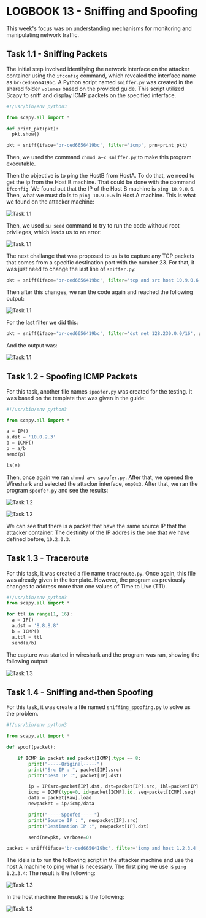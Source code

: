 # LOGBOOK 13 - Sniffing and Spoofing

This week's focus was on understanding mechanisms for monitoring and manipulating network traffic.

## Task 1.1 - Sniffing Packets

The initial step involved identifying the network interface on the attacker container using the `ifconfig` command, which revealed the interface name as `br-ced6656419bc`. A Python script named `sniffer.py` was created in the shared folder `volumes` based on the provided guide. This script utilized Scapy to sniff and display ICMP packets on the specified interface.

```py
#!/usr/bin/env python3

from scapy.all import *

def print_pkt(pkt):
  pkt.show()

pkt = sniff(iface='br-ced6656419bc', filter='icmp', prn=print_pkt)
```

Then, we used the command `chmod a+x sniffer.py` to make this program executable.

Then the objective is to ping the HostB from HostA. To do that, we need to get the ip from the Host B machine. That could be done with the command `ifconfig`. We found out that the IP of the Host B machine is `ping 10.9.0.6`. Then, what we must do is to `ping 10.9.0.6` in Host A machine. This is what we found on the attacker machine:

![Task 1.1](images/LOGBOOK13/image.png)

Then, we used `su seed` command to try to run the code withoud root privileges, which leads us to an error:

![Task 1.1](images/LOGBOOK13/image1.png)

The next challange that was proposed to us is to capture any TCP packets that comes from a specific destination port with the number 23. For that, it was just need to change the last line of `sniffer.py`:

```py
pkt = sniff(iface='br-ced6656419bc', filter='tcp and src host 10.9.0.6 and dst port 23', prn=print_pkt))
```

Then after this changes, we ran the code again and reached the following output:

![Task 1.1](images/LOGBOOK13/image2.png)

For the last filter we did this: 

```py
pkt = sniff(iface='br-ced6656419bc', filter='dst net 128.230.0.0/16', prn=print_pkt))
```

And the output was:

![Task 1.1](images/LOGBOOK13/image3.png)

## Task 1.2 - Spoofing ICMP Packets

For this task, another file names `spoofer.py` was created for the testing. It was based on the template that was given in the guide:

```py
#!/usr/bin/env python3

from scapy.all import *

a = IP()
a.dst = '10.0.2.3'
b = ICMP()
p = a/b
send(p)

ls(a)
```

Then, once again we ran  `chmod a+x spoofer.py`. After that, we opened the Wireshark and selected the attacker interface, `enp0s3`. After that, we ran the program `spoofer.py` and see the results:

![Task 1.2](images/LOGBOOK13/image2.1.png)


![Task 1.2](images/LOGBOOK13/image2.2.png)

We can see that there is a packet that have the same source IP that the attacker container. The destinity of the IP addres is the one that we have defined before, `10.2.0.3`.

## Task 1.3 - Traceroute

For this task, it was created a file name `traceroute.py`. Once again, this file was already given in the template. However, the program as previously changes to address more than one values of Time to Live (TTl).

```py
#!/usr/bin/env python3
from scapy.all import *

for ttl in range(1, 16):
  a = IP()
  a.dst = '8.8.8.8'
  b = ICMP()
  a.ttl = ttl
  send(a/b)
```

The capture was started in wireshark and the program was ran, showing the following output:

![Task 1.3](images/LOGBOOK13/image3.1.png)

## Task 1.4 - Sniffing and-then Spoofing

For this task, it was create a file named `sniffing_spoofing.py` to solve us the problem.

```py
#!/usr/bin/env python3

from scapy.all import *

def spoof(packet):

    if ICMP in packet and packet[ICMP].type == 8:
        print("-----Original-----")
        print("Src IP : ", packet[IP].src)
        print("Dest IP :", packet[IP].dst)

        ip = IP(src=packet[IP].dst, dst=packet[IP].src, ihl=packet[IP].ihl)
        icmp = ICMP(type=0, id=packet[ICMP].id, seq=packet[ICMP].seq)
        data = packet[Raw].load
        newpacket = ip/icmp/data

        print("-----Spoofed-----")
        print("Source IP : ", newpacket[IP].src)
        print("Destination IP :", newpacket[IP].dst)

        send(newpkt, verbose=0)

packet = sniff(iface='br-ced6656419bc', filter='icmp and host 1.2.3.4', prn=spoof)

```

The ideia is to run the following script in the attacker machine and use the host A machine to ping what is necessary. The first ping we use is `ping 1.2.3.4`: The result is the following:

![Task 1.3](images/LOGBOOK13/image4.1.png)  

In the host machine the resukt is the following:

![Task 1.3](images/LOGBOOK13/image4.2.png)




